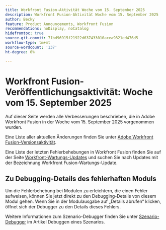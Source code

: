 ```yaml
---
title: Workfront Fusion-Aktivität Woche vom 15. September 2025
description: Workfront Fusion-Aktivität Woche vom 15. September 2025
author: Becky
feature: Product Announcements, Workfront Fusion
recommendations: noDisplay, noCatalog
hidefromtoc: true
source-git-commit: 71bd96915f21922d637433010acea9321ed476d5
workflow-type: tm+mt
source-wordcount: '137'
ht-degree: 0%

---
```


# Workfront Fusion-Veröffentlichungsaktivität: Woche vom 15. September 2025

Auf dieser Seite werden alle Verbesserungen beschrieben, die in Adobe Workfront Fusion in der Woche vom 15. September 2025 vorgenommen wurden.

Eine Liste aller aktuellen Änderungen finden Sie unter [Adobe Workfront Fusion-Versionsaktivität](/help/workfront-fusion/fusion-product-releases/fusion-release-activity.md).

Eine Liste der letzten Fehlerbehebungen in Workfront Fusion finden Sie auf der Seite [Workfront-Wartungs-Updates](https://experienceleague.adobe.com/de/docs/workfront-known-issues/releases/current-updates) und suchen Sie nach Updates mit der Bezeichnung Workfront Fusion-Wartungs-Update.

## Zu Debugging-Details des fehlerhaften Moduls

Um die Fehlerbehebung bei Modulen zu erleichtern, die einen Fehler aufweisen, können Sie jetzt direkt zu den Debugging-Details von diesem Modul gehen. Wenn Sie in der Modulausgabe auf „Details abrufen“ klicken, öffnet sich der Debugger zu den Details dieses Fehlers.

Weitere Informationen zum Szenario-Debugger finden Sie unter [Szenario-Debugger](/help/workfront-fusion/manage-scenarios/debug-a-scenario.md#scenario-debugger) im Artikel Debuggen eines Szenarios.

